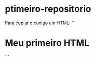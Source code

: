 # ptimeiro-repositorio

Para copiar o codigo em HTML:
´´´
<html>
  <h1>Meu primeiro HTML</h1>
</html>  
´´´
